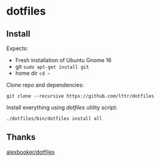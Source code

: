 dotfiles
========

## Install

Expects:
- Fresh installation of Ubuntu Gnome 16
- git `sudo apt-get install git`
- home dir `cd ~`

Clone repo and dependencies:
```
git clone --recursive https://github.com/lttr/dotfiles
```

Install everything using _dotfiles_ utility script:
```
./dotfiles/bin/dotfiles install all
```

## Thanks

[alexbooker/dotfiles](https://github.com/alexbooker/dotfiles)

